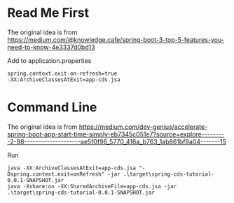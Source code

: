 # Read Me First

The original idea is from  
https://medium.com/@knowledge.cafe/spring-boot-3-top-5-features-you-need-to-know-4e3337d0bd13

Add to application.properties

```
spring.context.exit-on-refresh=true
-XX:ArchiveClassesAtExit=app-cds.jsa
```

# Command Line

The original idea is from
https://medium.com/dev-genius/accelerate-spring-boot-app-start-time-simply-eb7345c051e7?source=explore---------2-98--------------------ae5f0f96_5770_416a_b763_1ab861bf9a04-------15

Run

```
java -XX:ArchiveClassesAtExit=app-cds.jsa "-Dspring.context.exit=onRefresh" -jar .\target\spring-cds-tutorial-0.0.1-SNAPSHOT.jar
java -Xshare:on -XX:SharedArchiveFile=app-cds.jsa -jar .\target\spring-cds-tutorial-0.0.1-SNAPSHOT.jar
```